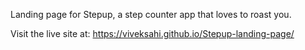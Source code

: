 Landing page for Stepup, a step counter app that loves to roast you.

Visit the live site at: https://viveksahi.github.io/Stepup-landing-page/
